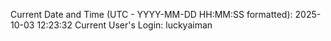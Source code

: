 Current Date and Time (UTC - YYYY-MM-DD HH:MM:SS formatted): 2025-10-03 12:23:32
Current User's Login: luckyaiman
